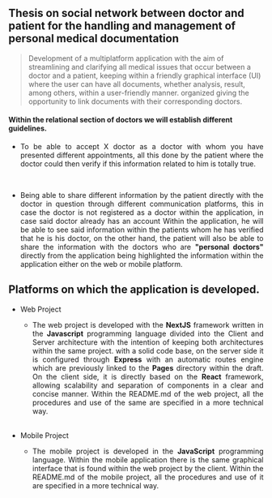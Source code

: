 ## Thesis on social network between doctor and patient for the handling and management of personal medical documentation

> Development of a multiplatform application with the aim of streamlining and clarifying all medical issues that occur between a doctor and a patient, keeping within a friendly graphical interface (UI) where the user can have all documents, whether analysis, result, among others, within a user-friendly manner. organized giving the opportunity to link documents with their corresponding doctors.

#### Within the relational section of doctors we will establish different guidelines.

- <div align="justify">
    To be able to accept X doctor as a doctor with whom you have presented different appointments, all this done by the patient where the doctor could then verify if this information related to him is totally true.
  </div>

<br>

- <div align="justify">
    Being able to share different information by the patient directly with the doctor in question through different communication platforms, this in case the doctor is not registered as a doctor within the application, in case said doctor already has an account Within the application, he will be able to see said information within the patients whom he has verified that he is his doctor, on the other hand, the patient will also be able to share the information with the doctors who are <b>"personal doctors" </b> directly from the application being highlighted the information within the application either on the web or mobile platform.
  </div>

## Platforms on which the application is developed.

- Web Project

  - <div align="justify">
      The web project is developed with the <b>NextJS</b> framework written in the <b>Javascript</b> programming language divided into the Client and Server architecture with the intention of keeping both architectures within the same project. with a solid code base, on the server side it is configured through <b>Express</b> with an automatic routes engine which are previously linked to the <b>Pages</b> directory within the draft. On the client side, it is directly based on the <b>React</b> framework, allowing scalability and separation of components in a clear and concise manner. Within the README.md of the web project, all the procedures and use of the same are specified in a more technical way.
    </div>
    <br>

- Mobile Project

  - <div align="justify">
      The mobile project is developed in the <b>JavaScript</b> programming language. Within the mobile application there is the same graphical interface that is found within the web project by the client. Within the README.md of the mobile project, all the procedures and use of it are specified in a more technical way.
    </div>
